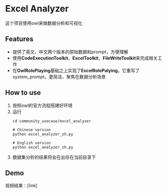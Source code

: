 # Excel Analyzer
这个项目使用owl来做数据分析和可视化


## Features

- 提供了英文，中文两个版本的原始数据和prompt，方便理解
- 使用**CodeExecutionToolkit**，**ExcelToolkit**，**FileWriteToolkit**来完成相关工作
- 在**OwlRolePlaying**基础之上实现了**ExcelRolePalying**，它重写了system_prompt，更简洁，聚焦在数据分析场景


## How to use 
1. 按照owl的官方流程搭建好环境
2. 运行
    ```
    cd community_usecase/excel_analyzer

    # Chinese version
    python excel_analyzer_zh.py

    # English version
    python excel_analyzer_zh.py
    ```
3. 数据集分析的结果将会在出存在当前目录下


## Demo
视频结果：[link]


